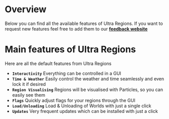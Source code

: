 # Overview
Below you can find all the available features of Ultra Regions. If you want to request new features feel free to add them to our **[feedback website](https://feedback.techscode.com/t/ultra-regions)**
<br>

# Main features of Ultra Regions
Here are all the default features from Ultra Regions

* **`Interactivity`**
  Everything can be controlled in a GUI
* **`Time & Weather`**
  Easily control the weather and time seamlessly and even lock it if desired
* **`Region Visualising`**
  Regions will be visualised with Particles, so you can easily see them
* **`Flags`**
  Quickly adjust flags for your regions through the GUI
* **`Load/Unloading`**
  Load & Unloading of Worlds with just a single click
* **`Updates`**
  Very frequent updates which can be installed with just a click
    